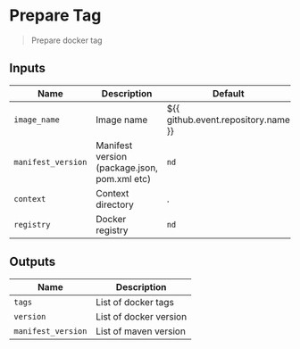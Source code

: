 
# Prepare Tag
> Prepare docker tag


## Inputs
| Name | Description | Default | Required | 
| ---- | ----------- | ------- | -------- |
| `image_name` | Image name | ${{ github.event.repository.name }} | `false` |
| `manifest_version` | Manifest version (package.json, pom.xml etc) | `nd` | `true` |
| `context` | Context directory | . | `false` |
| `registry` | Docker registry | `nd` | `true` |



## Outputs 
| Name | Description |
| ---- | ----------- |
| `tags` | List of docker tags |
| `version` | List of docker version |
| `manifest_version` | List of maven version |

        